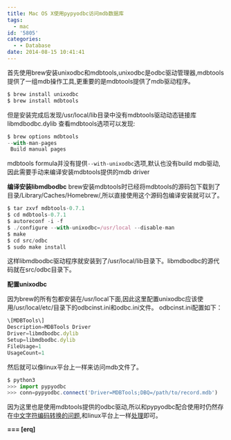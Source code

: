 ```yaml
---
title: Mac OS X使用pypyodbc访问mdb数据库
tags:
  - mac
id: '5805'
categories:
  - - Database
date: 2014-08-15 10:41:41
---
```



<!-- more -->
首先使用brew安装unixodbc和mdbtools,unixodbc是odbc驱动管理器,mdbtools提供了一组mdb操作工具,更重要的是mdbtools提供了mdb驱动程序。

```js
$ brew install unixodbc
$ brew install mdbtools
```

但是安装完成后发现/usr/local/lib目录中没有mdbtools驱动动态链接库libmdbodbc.dylib
查看mdbtools选项可以发现:
```js
$ brew options mdbtools
--with-man-pages
 Build manual pages
```
mdbtools formula并没有提供`--with-unixodbc`选项,默认也没有build mdb驱动,因此需要手动来编译安装mdbtools提供的mdb driver

**编译安装libmdbodbc**
brew安装mdbtools时已经将mdbtools的源码包下载到了目录/Library/Caches/Homebrew/,所以直接使用这个源码包编译安装就可以了。

```js
$ tar zxvf mdbtools-0.7.1
$ cd mdbtools-0.7.1
$ autoreconf -i -f
$ ./configure --with-unixodbc=/usr/local --disable-man
$ make
$ cd src/odbc
$ sudo make install
```

这样libmdbodbc驱动程序就安装到了/usr/local/lib目录下。libmdbodbc的源代码就在src/odbc目录下。

**配置unixodbc**

因为brew的所有包都安装在/usr/local下面,因此这里配置unixodbc应该使用/usr/local/etc/目录下的odbcinst.ini和odbc.ini文件。
odbcinst.ini配置如下：
```js
\[MDBTools\]
Description=MDBTools Driver
Driver=libmdbodbc.dylib
Setup=libmdbodbc.dylib
FileUsage=1
UsageCount=1
```

然后就可以像linux平台上一样来访问mdb文件了。
```js
$ python3
>>> import pypyodbc
>>> conn=pypyodbc.connect('Driver=MDBTools;DBQ=/path/to/record.mdb')
```
因为这里也是使用mdbtools提供的odbc驱动,所以和pypyodbc配合使用时仍然存在[中文字符编码转换的问题](https://openwares.net/linux/pypyodbc_gb_mdb_mess.html),和linux平台上一样[处理](https://openwares.net/linux/pypyodbc_gb_mdb_mess.html)即可。

**\===
\[erq\]**